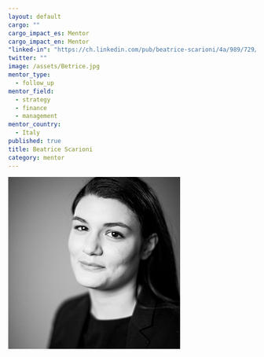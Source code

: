 ```yaml
---
layout: default
cargo: ""
cargo_impact_es: Mentor
cargo_impact_en: Mentor
"linked-in": "https://ch.linkedin.com/pub/beatrice-scarioni/4a/989/729/it"
twitter: ""
image: /assets/Betrice.jpg
mentor_type: 
  - follow_up
mentor_field: 
  - strategy
  - finance
  - management
mentor_country: 
  - Italy
published: true
title: Beatrice Scarioni
category: mentor
---
```



![Betrice.jpg](/assets/Betrice.jpg)
